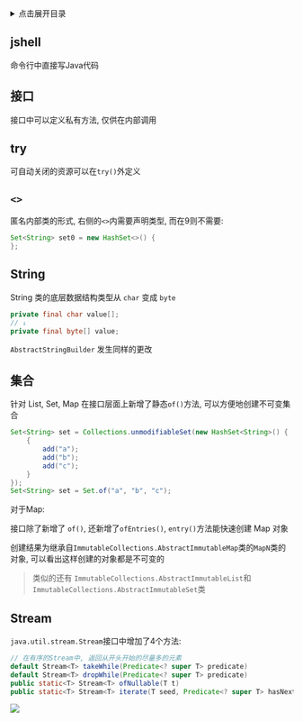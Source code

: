 <details>
<summary>点击展开目录</summary>
<!-- TOC -->

- [jshell](#jshell)
- [接口](#接口)
- [try](#try)
- [`<>`](#)
- [String](#string)
- [集合](#集合)
- [Stream](#stream)

<!-- /TOC -->
</details>

## jshell

命令行中直接写Java代码

## 接口

接口中可以定义私有方法, 仅供在内部调用

## try

可自动关闭的资源可以在`try()`外定义

## `<>`

匿名内部类的形式, 右侧的`<>`内需要声明类型, 而在9则不需要:
```Java
Set<String> set0 = new HashSet<>() {
};
```

## String

String 类的底层数据结构类型从 `char` 变成 `byte`
```Java
private final char value[];
// ↓
private final byte[] value;
```

`AbstractStringBuilder` 发生同样的更改

## 集合

针对 List, Set, Map 在接口层面上新增了静态`of()`方法, 可以方便地创建不可变集合

```Java
Set<String> set = Collections.unmodifiableSet(new HashSet<String>() {
    {
        add("a");
        add("b");
        add("c");
    }
});
Set<String> set = Set.of("a", "b", "c");
```

对于Map:

接口除了新增了 `of()`, 还新增了`ofEntries()`, `entry()`方法能快速创建 Map 对象

创建结果为继承自`ImmutableCollections.AbstractImmutableMap`类的`MapN`类的对象, 可以看出这样创建的对象都是不可变的

> 类似的还有 `ImmutableCollections.AbstractImmutableList`和`ImmutableCollections.AbstractImmutableSet`类

## Stream

`java.util.stream.Stream`接口中增加了4个方法:

```Java
// 在有序的Stream中, 返回从开头开始的尽量多的元素
default Stream<T> takeWhile(Predicate<? super T> predicate)
default Stream<T> dropWhile(Predicate<? super T> predicate)
public static<T> Stream<T> ofNullable(T t)
public static<T> Stream<T> iterate(T seed, Predicate<? super T> hasNext, UnaryOperator<T> next)
```


[![](https://static.segmentfault.com/v-5b1df2a7/global/img/creativecommons-cc.svg)](https://creativecommons.org/licenses/by-nc-nd/4.0/)
